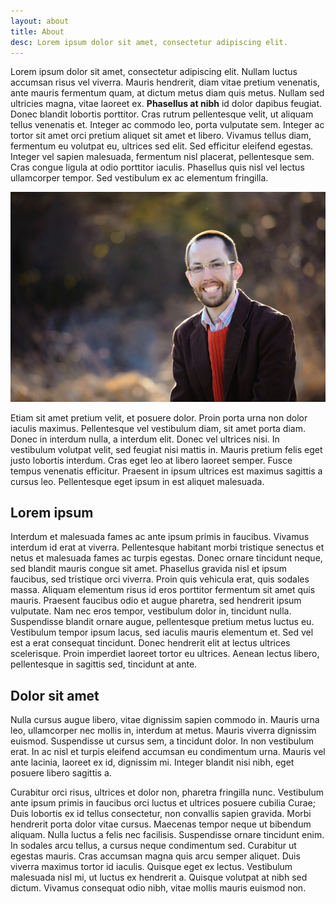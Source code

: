 ```yaml
---
layout: about
title: About
desc: Lorem ipsum dolor sit amet, consectetur adipiscing elit.
---
```

Lorem ipsum dolor sit amet, consectetur adipiscing elit. Nullam luctus accumsan risus vel viverra. Mauris hendrerit, diam vitae pretium venenatis, ante mauris fermentum quam, at dictum metus diam quis metus. Nullam sed ultricies magna, vitae laoreet ex. **Phasellus at nibh** id dolor dapibus feugiat. Donec blandit lobortis porttitor. Cras rutrum pellentesque velit, ut aliquam tellus venenatis et. Integer ac commodo leo, porta vulputate sem. Integer ac tortor sit amet orci pretium aliquet sit amet et libero. Vivamus tellus diam, fermentum eu volutpat eu, ultrices sed elit. Sed efficitur eleifend egestas. Integer vel sapien malesuada, fermentum nisl placerat, pellentesque sem. Cras congue ligula at odio porttitor iaculis. Phasellus quis nisl vel lectus ullamcorper tempor. Sed vestibulum ex ac elementum fringilla.

![](/images/uploads/me.jpg)

Etiam sit amet pretium velit, et posuere dolor. Proin porta urna non dolor iaculis maximus. Pellentesque vel vestibulum diam, sit amet porta diam. Donec in interdum nulla, a interdum elit. Donec vel ultrices nisi. In vestibulum volutpat velit, sed feugiat nisi mattis in. Mauris pretium felis eget justo lobortis interdum. Cras eget leo at libero laoreet semper. Fusce tempus venenatis efficitur. Praesent in ipsum ultrices est maximus sagittis a cursus leo. Pellentesque eget ipsum in est aliquet malesuada.

## Lorem ipsum

Interdum et malesuada fames ac ante ipsum primis in faucibus. Vivamus interdum id erat at viverra. Pellentesque habitant morbi tristique senectus et netus et malesuada fames ac turpis egestas. Donec ornare tincidunt neque, sed blandit mauris congue sit amet. Phasellus gravida nisl et ipsum faucibus, sed tristique orci viverra. Proin quis vehicula erat, quis sodales massa. Aliquam elementum risus id eros porttitor fermentum sit amet quis mauris. Praesent faucibus odio et augue pharetra, sed hendrerit ipsum vulputate. Nam nec eros tempor, vestibulum dolor in, tincidunt nulla. Suspendisse blandit ornare augue, pellentesque pretium metus luctus eu. Vestibulum tempor ipsum lacus, sed iaculis mauris elementum et. Sed vel est a erat consequat tincidunt. Donec hendrerit elit at lectus ultrices scelerisque. Proin imperdiet laoreet tortor eu ultrices. Aenean lectus libero, pellentesque in sagittis sed, tincidunt at ante.

## Dolor sit amet

Nulla cursus augue libero, vitae dignissim sapien commodo in. Mauris urna leo, ullamcorper nec mollis in, interdum at metus. Mauris viverra dignissim euismod. Suspendisse ut cursus sem, a tincidunt dolor. In non vestibulum erat. In ac nisl et turpis eleifend accumsan eu condimentum urna. Mauris vel ante lacinia, laoreet ex id, dignissim mi. Integer blandit nisi nibh, eget posuere libero sagittis a.

Curabitur orci risus, ultrices et dolor non, pharetra fringilla nunc. Vestibulum ante ipsum primis in faucibus orci luctus et ultrices posuere cubilia Curae; Duis lobortis ex id tellus consectetur, non convallis sapien gravida. Morbi hendrerit porta dolor vitae cursus. Maecenas tempor neque ut bibendum aliquam. Nulla luctus a felis nec facilisis. Suspendisse ornare tincidunt enim. In sodales arcu tellus, a cursus neque condimentum sed. Curabitur ut egestas mauris. Cras accumsan magna quis arcu semper aliquet. Duis viverra maximus tortor id iaculis. Quisque eget ex lectus. Vestibulum malesuada nisl mi, ut luctus ex hendrerit a. Quisque volutpat at nibh sed dictum. Vivamus consequat odio nibh, vitae mollis mauris euismod non.